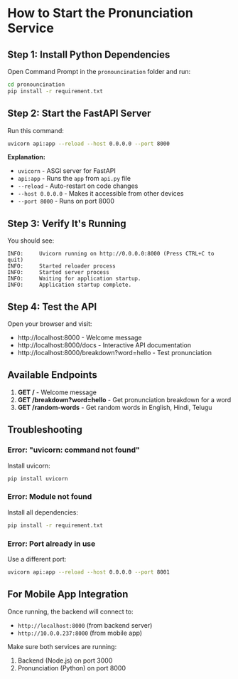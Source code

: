 # How to Start the Pronunciation Service

## Step 1: Install Python Dependencies

Open Command Prompt in the `pronouncination` folder and run:

```bash
cd pronouncination
pip install -r requirement.txt
```

## Step 2: Start the FastAPI Server

Run this command:

```bash
uvicorn api:app --reload --host 0.0.0.0 --port 8000
```

**Explanation:**
- `uvicorn` - ASGI server for FastAPI
- `api:app` - Runs the `app` from `api.py` file
- `--reload` - Auto-restart on code changes
- `--host 0.0.0.0` - Makes it accessible from other devices
- `--port 8000` - Runs on port 8000

## Step 3: Verify It's Running

You should see:
```
INFO:     Uvicorn running on http://0.0.0.0:8000 (Press CTRL+C to quit)
INFO:     Started reloader process
INFO:     Started server process
INFO:     Waiting for application startup.
INFO:     Application startup complete.
```

## Step 4: Test the API

Open your browser and visit:
- http://localhost:8000 - Welcome message
- http://localhost:8000/docs - Interactive API documentation
- http://localhost:8000/breakdown?word=hello - Test pronunciation

## Available Endpoints

1. **GET /** - Welcome message
2. **GET /breakdown?word=hello** - Get pronunciation breakdown for a word
3. **GET /random-words** - Get random words in English, Hindi, Telugu

## Troubleshooting

### Error: "uvicorn: command not found"
Install uvicorn:
```bash
pip install uvicorn
```

### Error: Module not found
Install all dependencies:
```bash
pip install -r requirement.txt
```

### Error: Port already in use
Use a different port:
```bash
uvicorn api:app --reload --host 0.0.0.0 --port 8001
```

## For Mobile App Integration

Once running, the backend will connect to:
- `http://localhost:8000` (from backend server)
- `http://10.0.0.237:8000` (from mobile app)

Make sure both services are running:
1. Backend (Node.js) on port 3000
2. Pronunciation (Python) on port 8000
